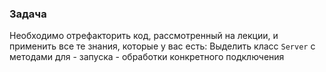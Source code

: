 ### Задача

Необходимо отрефакторить код, рассмотренный на лекции, и применить все те знания, которые у вас есть: 
Выделить класс `Server` с методами для 
    - запуска
    - обработки конкретного подключения
